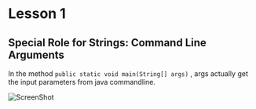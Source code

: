 # Lesson 1

## Special Role for Strings: Command Line Arguments


In the method `public static void main(String[] args)` , args actually get the input parameters from java commandline.

![ScreenShot](https://raw.githubusercontent.com/LanceChuang/Learning-Java-my-way/blob/main/lessonImages/Screenshot%202023-02-06%20at%208.35.29%20PM.png)
